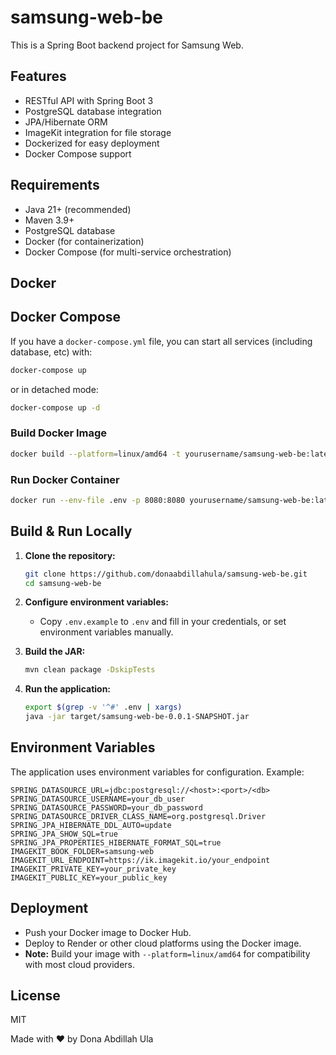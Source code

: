 # samsung-web-be

This is a Spring Boot backend project for Samsung Web.

## Features

-   RESTful API with Spring Boot 3
-   PostgreSQL database integration
-   JPA/Hibernate ORM
-   ImageKit integration for file storage
-   Dockerized for easy deployment
-   Docker Compose support

## Requirements

-   Java 21+ (recommended)
-   Maven 3.9+
-   PostgreSQL database
-   Docker (for containerization)
-   Docker Compose (for multi-service orchestration)

## Docker

## Docker Compose

If you have a `docker-compose.yml` file, you can start all services (including database, etc) with:

```sh
docker-compose up
```

or in detached mode:

```sh
docker-compose up -d
```

### Build Docker Image

```sh
docker build --platform=linux/amd64 -t yourusername/samsung-web-be:latest .
```

### Run Docker Container

```sh
docker run --env-file .env -p 8080:8080 yourusername/samsung-web-be:latest
```

## Build & Run Locally

1. **Clone the repository:**

    ```sh
    git clone https://github.com/donaabdillahula/samsung-web-be.git
    cd samsung-web-be
    ```

2. **Configure environment variables:**

    - Copy `.env.example` to `.env` and fill in your credentials, or set environment variables manually.

3. **Build the JAR:**

    ```sh
    mvn clean package -DskipTests
    ```

4. **Run the application:**
    ```sh
    export $(grep -v '^#' .env | xargs)
    java -jar target/samsung-web-be-0.0.1-SNAPSHOT.jar
    ```

## Environment Variables

The application uses environment variables for configuration. Example:

```
SPRING_DATASOURCE_URL=jdbc:postgresql://<host>:<port>/<db>
SPRING_DATASOURCE_USERNAME=your_db_user
SPRING_DATASOURCE_PASSWORD=your_db_password
SPRING_DATASOURCE_DRIVER_CLASS_NAME=org.postgresql.Driver
SPRING_JPA_HIBERNATE_DDL_AUTO=update
SPRING_JPA_SHOW_SQL=true
SPRING_JPA_PROPERTIES_HIBERNATE_FORMAT_SQL=true
IMAGEKIT_BOOK_FOLDER=samsung-web
IMAGEKIT_URL_ENDPOINT=https://ik.imagekit.io/your_endpoint
IMAGEKIT_PRIVATE_KEY=your_private_key
IMAGEKIT_PUBLIC_KEY=your_public_key
```

## Deployment

-   Push your Docker image to Docker Hub.
-   Deploy to Render or other cloud platforms using the Docker image.
-   **Note:** Build your image with `--platform=linux/amd64` for compatibility with most cloud providers.

## License

MIT

Made with ❤️ by Dona Abdillah Ula